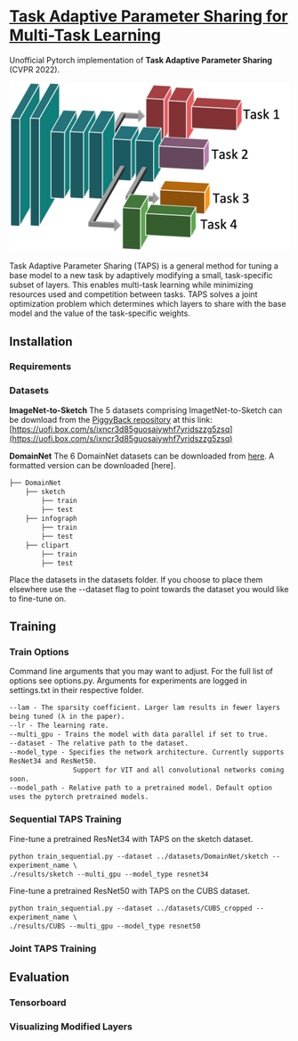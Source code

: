 # [Task Adaptive Parameter Sharing for Multi-Task Learning](https://arxiv.org/abs/2203.16708)

Unofficial Pytorch implementation of **Task Adaptive Parameter Sharing** (CVPR 2022). <br />


<p align="center">
<img src="./assets/teaser.jpg" width="512"/>
</p>

Task Adaptive Parameter Sharing (TAPS) is a general method for tuning a base model to a new task by adaptively modifying a small, task-specific subset of layers. This enables multi-task learning while minimizing resources used and competition between tasks. TAPS solves a joint optimization problem which determines which layers to share with the base model and the value of the task-specific weights.


## Installation

### Requirements

### Datasets

**ImageNet-to-Sketch**
The 5 datasets comprising ImagetNet-to-Sketch can be download from the [PiggyBack repository](https://github.com/arunmallya/piggyback) at this link: [https://uofi.box.com/s/ixncr3d85guosajywhf7yridszzg5zsq](https://uofi.box.com/s/ixncr3d85guosajywhf7yridszzg5zsq)

**DomainNet**
The 6 DomainNet datasets can be downloaded from [here](http://ai.bu.edu/M3SDA/). A formatted version can be downloaded [here]. 
```
├── DomainNet
    ├── sketch
        ├── train
        ├── test
    ├── infograph
        ├── train
        ├── test
    ├── clipart
        ├── train
        ├── test
```


Place the datasets in the datasets folder. If you choose to place them elsewhere use the --dataset flag to point towards the dataset you would like to fine-tune on.





## Training

### Train Options
Command line arguments that you may want to adjust. For the full list of options see options.py. Arguments for experiments are logged in settings.txt in their respective folder. 

```
--lam - The sparsity coefficient. Larger lam results in fewer layers being tuned (λ in the paper).
--lr - The learning rate.
--multi_gpu - Trains the model with data parallel if set to true.
--dataset - The relative path to the dataset.
--model_type - Specifies the network architecture. Currently supports ResNet34 and ResNet50. 
                Support for VIT and all convolutional networks coming soon. 
--model_path - Relative path to a pretrained model. Default option uses the pytorch pretrained models.
```

### Sequential TAPS Training
Fine-tune a pretrained ResNet34 with TAPS on the sketch dataset. 
```
python train_sequential.py --dataset ../datasets/DomainNet/sketch --experiment_name \
./results/sketch --multi_gpu --model_type resnet34
```

Fine-tune a pretrained ResNet50 with TAPS on the CUBS dataset. 
```
python train_sequential.py --dataset ../datasets/CUBS_cropped --experiment_name \
./results/CUBS --multi_gpu --model_type resnet50
```



### Joint TAPS Training


## Evaluation

### Tensorboard


### Visualizing Modified Layers
